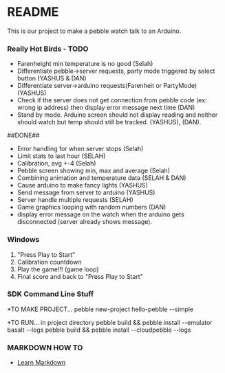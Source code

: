 # README #

 This is our project to make a pebble watch talk to an Arduino.

### Really Hot Birds - TODO ###
* Farenheight min temperature is no good (Selah)
* Differentiate pebble->server requests, party mode triggered by select button (YASHUS & DAN)
* Differentiate server->arduino requests(Farenheit or PartyMode) (YASHUS)
* Check if the server does not get connection from pebble code (ex: wrong ip address) then display error message next time (DAN)
* Stand by mode. Arduino screen should not display reading and neither should watch but temp should still be tracked. (YASHUS), (DAN).


##DONE##
* Error handling for when server stops (Selah)
* Limit stats to last hour (SELAH)
* Calibration, avg +-4 (Selah)
* Pebble screen showing min, max and average (Selah)
* Combining animation and temperature data (SELAH & DAN)
* Cause arduino to make fancy lights (YASHUS)
* Send message from server to arduino (YASHUS)
* Server handle multiple requests (SELAH)
* Game graphics looping with random numbers (DAN)
* display error message on the watch when the arduino gets disconnected (server already shows message).






### Windows ###

1. "Press Play to Start"
2. Calibration countdown
3. Play the game!!! (game loop)
4. Final score and back to "Press Play to Start"

### SDK Command Line Stuff ###

*TO MAKE PROJECT...
pebble new-project hello-pebble --simple

*TO RUN... in project directory
pebble build && pebble install --emulator basalt --logs
pebble build && pebble install --cloudpebble --logs

### MARKDOWN HOW TO ###
* [Learn Markdown](https://bitbucket.org/tutorials/markdowndemo)
